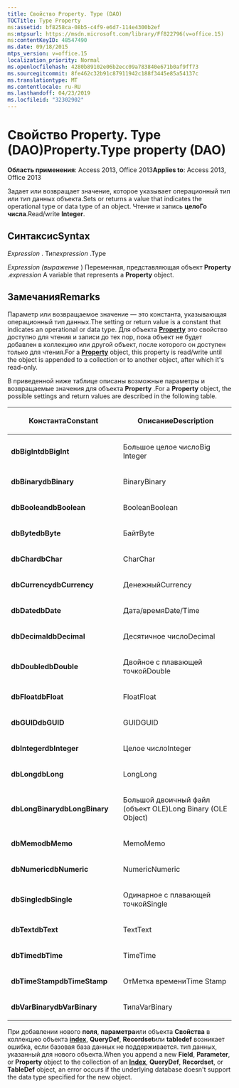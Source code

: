 ```yaml
---
title: Свойство Property. Type (DAO)
TOCTitle: Type Property
ms:assetid: bf8258ca-08b5-c4f9-e6d7-114e4300b2ef
ms:mtpsurl: https://msdn.microsoft.com/library/Ff822796(v=office.15)
ms:contentKeyID: 48547490
ms.date: 09/18/2015
mtps_version: v=office.15
localization_priority: Normal
ms.openlocfilehash: 4280b89102e06b2ecc09a783840e671b0af9ff73
ms.sourcegitcommit: 8fe462c32b91c87911942c188f3445e85a54137c
ms.translationtype: MT
ms.contentlocale: ru-RU
ms.lasthandoff: 04/23/2019
ms.locfileid: "32302902"
---
```

# <a name="propertytype-property-dao"></a><span data-ttu-id="3d0d4-102">Свойство Property. Type (DAO)</span><span class="sxs-lookup"><span data-stu-id="3d0d4-102">Property.Type property (DAO)</span></span>


<span data-ttu-id="3d0d4-103">**Область применения**: Access 2013, Office 2013</span><span class="sxs-lookup"><span data-stu-id="3d0d4-103">**Applies to**: Access 2013, Office 2013</span></span>

<span data-ttu-id="3d0d4-104">Задает или возвращает значение, которое указывает операционный тип или тип данных объекта.</span><span class="sxs-lookup"><span data-stu-id="3d0d4-104">Sets or returns a value that indicates the operational type or data type of an object.</span></span> <span data-ttu-id="3d0d4-105">Чтение и запись **целоГо числа**.</span><span class="sxs-lookup"><span data-stu-id="3d0d4-105">Read/write **Integer**.</span></span>

## <a name="syntax"></a><span data-ttu-id="3d0d4-106">Синтаксис</span><span class="sxs-lookup"><span data-stu-id="3d0d4-106">Syntax</span></span>

<span data-ttu-id="3d0d4-107">*Expression* . Тип</span><span class="sxs-lookup"><span data-stu-id="3d0d4-107">*expression* .Type</span></span>

<span data-ttu-id="3d0d4-108">*Expression (выражение* ) Переменная, представляющая объект **Property** .</span><span class="sxs-lookup"><span data-stu-id="3d0d4-108">*expression* A variable that represents a **Property** object.</span></span>

## <a name="remarks"></a><span data-ttu-id="3d0d4-109">Замечания</span><span class="sxs-lookup"><span data-stu-id="3d0d4-109">Remarks</span></span>

<span data-ttu-id="3d0d4-110">Параметр или возвращаемое значение — это константа, указывающая операционный тип данных.</span><span class="sxs-lookup"><span data-stu-id="3d0d4-110">The setting or return value is a constant that indicates an operational or data type.</span></span> <span data-ttu-id="3d0d4-111">Для объекта **[Property](property-object-dao.md)** это свойство доступно для чтения и записи до тех пор, пока объект не будет добавлен в коллекцию или другой объект, после которого он доступен только для чтения.</span><span class="sxs-lookup"><span data-stu-id="3d0d4-111">For a **[Property](property-object-dao.md)** object, this property is read/write until the object is appended to a collection or to another object, after which it's read-only.</span></span>

<span data-ttu-id="3d0d4-112">В приведенной ниже таблице описаны возможные параметры и возвращаемые значения для объекта **Property** .</span><span class="sxs-lookup"><span data-stu-id="3d0d4-112">For a **Property** object, the possible settings and return values are described in the following table.</span></span>

<table>
<colgroup>
<col style="width: 50%" />
<col style="width: 50%" />
</colgroup>
<thead>
<tr class="header">
<th><p><span data-ttu-id="3d0d4-113">Константа</span><span class="sxs-lookup"><span data-stu-id="3d0d4-113">Constant</span></span></p></th>
<th><p><span data-ttu-id="3d0d4-114">Описание</span><span class="sxs-lookup"><span data-stu-id="3d0d4-114">Description</span></span></p></th>
</tr>
</thead>
<tbody>
<tr class="odd">
<td><p><span data-ttu-id="3d0d4-115"><strong>dbBigInt</strong></span><span class="sxs-lookup"><span data-stu-id="3d0d4-115"><strong>dbBigInt</strong></span></span></p></td>
<td><p><span data-ttu-id="3d0d4-116">Большое целое число</span><span class="sxs-lookup"><span data-stu-id="3d0d4-116">Big Integer</span></span></p></td>
</tr>
<tr class="even">
<td><p><span data-ttu-id="3d0d4-117"><strong>dbBinary</strong></span><span class="sxs-lookup"><span data-stu-id="3d0d4-117"><strong>dbBinary</strong></span></span></p></td>
<td><p><span data-ttu-id="3d0d4-118">Binary</span><span class="sxs-lookup"><span data-stu-id="3d0d4-118">Binary</span></span></p></td>
</tr>
<tr class="odd">
<td><p><span data-ttu-id="3d0d4-119"><strong>dbBoolean</strong></span><span class="sxs-lookup"><span data-stu-id="3d0d4-119"><strong>dbBoolean</strong></span></span></p></td>
<td><p><span data-ttu-id="3d0d4-120">Boolean</span><span class="sxs-lookup"><span data-stu-id="3d0d4-120">Boolean</span></span></p></td>
</tr>
<tr class="even">
<td><p><span data-ttu-id="3d0d4-121"><strong>dbByte</strong></span><span class="sxs-lookup"><span data-stu-id="3d0d4-121"><strong>dbByte</strong></span></span></p></td>
<td><p><span data-ttu-id="3d0d4-122">Байт</span><span class="sxs-lookup"><span data-stu-id="3d0d4-122">Byte</span></span></p></td>
</tr>
<tr class="odd">
<td><p><span data-ttu-id="3d0d4-123"><strong>dbChar</strong></span><span class="sxs-lookup"><span data-stu-id="3d0d4-123"><strong>dbChar</strong></span></span></p></td>
<td><p><span data-ttu-id="3d0d4-124">Char</span><span class="sxs-lookup"><span data-stu-id="3d0d4-124">Char</span></span></p></td>
</tr>
<tr class="even">
<td><p><span data-ttu-id="3d0d4-125"><strong>dbCurrency</strong></span><span class="sxs-lookup"><span data-stu-id="3d0d4-125"><strong>dbCurrency</strong></span></span></p></td>
<td><p><span data-ttu-id="3d0d4-126">Денежный</span><span class="sxs-lookup"><span data-stu-id="3d0d4-126">Currency</span></span></p></td>
</tr>
<tr class="odd">
<td><p><span data-ttu-id="3d0d4-127"><strong>dbDate</strong></span><span class="sxs-lookup"><span data-stu-id="3d0d4-127"><strong>dbDate</strong></span></span></p></td>
<td><p><span data-ttu-id="3d0d4-128">Дата/время</span><span class="sxs-lookup"><span data-stu-id="3d0d4-128">Date/Time</span></span></p></td>
</tr>
<tr class="even">
<td><p><span data-ttu-id="3d0d4-129"><strong>dbDecimal</strong></span><span class="sxs-lookup"><span data-stu-id="3d0d4-129"><strong>dbDecimal</strong></span></span></p></td>
<td><p><span data-ttu-id="3d0d4-130">Десятичное число</span><span class="sxs-lookup"><span data-stu-id="3d0d4-130">Decimal</span></span></p></td>
</tr>
<tr class="odd">
<td><p><span data-ttu-id="3d0d4-131"><strong>dbDouble</strong></span><span class="sxs-lookup"><span data-stu-id="3d0d4-131"><strong>dbDouble</strong></span></span></p></td>
<td><p><span data-ttu-id="3d0d4-132">Двойное с плавающей точкой</span><span class="sxs-lookup"><span data-stu-id="3d0d4-132">Double</span></span></p></td>
</tr>
<tr class="even">
<td><p><span data-ttu-id="3d0d4-133"><strong>dbFloat</strong></span><span class="sxs-lookup"><span data-stu-id="3d0d4-133"><strong>dbFloat</strong></span></span></p></td>
<td><p><span data-ttu-id="3d0d4-134">Float</span><span class="sxs-lookup"><span data-stu-id="3d0d4-134">Float</span></span></p></td>
</tr>
<tr class="odd">
<td><p><span data-ttu-id="3d0d4-135"><strong>dbGUID</strong></span><span class="sxs-lookup"><span data-stu-id="3d0d4-135"><strong>dbGUID</strong></span></span></p></td>
<td><p><span data-ttu-id="3d0d4-136">GUID</span><span class="sxs-lookup"><span data-stu-id="3d0d4-136">GUID</span></span></p></td>
</tr>
<tr class="even">
<td><p><span data-ttu-id="3d0d4-137"><strong>dbInteger</strong></span><span class="sxs-lookup"><span data-stu-id="3d0d4-137"><strong>dbInteger</strong></span></span></p></td>
<td><p><span data-ttu-id="3d0d4-138">Целое число</span><span class="sxs-lookup"><span data-stu-id="3d0d4-138">Integer</span></span></p></td>
</tr>
<tr class="odd">
<td><p><span data-ttu-id="3d0d4-139"><strong>dbLong</strong></span><span class="sxs-lookup"><span data-stu-id="3d0d4-139"><strong>dbLong</strong></span></span></p></td>
<td><p><span data-ttu-id="3d0d4-140">Long</span><span class="sxs-lookup"><span data-stu-id="3d0d4-140">Long</span></span></p></td>
</tr>
<tr class="even">
<td><p><span data-ttu-id="3d0d4-141"><strong>dbLongBinary</strong></span><span class="sxs-lookup"><span data-stu-id="3d0d4-141"><strong>dbLongBinary</strong></span></span></p></td>
<td><p><span data-ttu-id="3d0d4-142">Большой двоичный файл (объект OLE)</span><span class="sxs-lookup"><span data-stu-id="3d0d4-142">Long Binary (OLE Object)</span></span></p></td>
</tr>
<tr class="odd">
<td><p><span data-ttu-id="3d0d4-143"><strong>dbMemo</strong></span><span class="sxs-lookup"><span data-stu-id="3d0d4-143"><strong>dbMemo</strong></span></span></p></td>
<td><p><span data-ttu-id="3d0d4-144">Memo</span><span class="sxs-lookup"><span data-stu-id="3d0d4-144">Memo</span></span></p></td>
</tr>
<tr class="even">
<td><p><span data-ttu-id="3d0d4-145"><strong>dbNumeric</strong></span><span class="sxs-lookup"><span data-stu-id="3d0d4-145"><strong>dbNumeric</strong></span></span></p></td>
<td><p><span data-ttu-id="3d0d4-146">Numeric</span><span class="sxs-lookup"><span data-stu-id="3d0d4-146">Numeric</span></span></p></td>
</tr>
<tr class="odd">
<td><p><span data-ttu-id="3d0d4-147"><strong>dbSingle</strong></span><span class="sxs-lookup"><span data-stu-id="3d0d4-147"><strong>dbSingle</strong></span></span></p></td>
<td><p><span data-ttu-id="3d0d4-148">Одинарное с плавающей точкой</span><span class="sxs-lookup"><span data-stu-id="3d0d4-148">Single</span></span></p></td>
</tr>
<tr class="even">
<td><p><span data-ttu-id="3d0d4-149"><strong>dbText</strong></span><span class="sxs-lookup"><span data-stu-id="3d0d4-149"><strong>dbText</strong></span></span></p></td>
<td><p><span data-ttu-id="3d0d4-150">Text</span><span class="sxs-lookup"><span data-stu-id="3d0d4-150">Text</span></span></p></td>
</tr>
<tr class="odd">
<td><p><span data-ttu-id="3d0d4-151"><strong>dbTime</strong></span><span class="sxs-lookup"><span data-stu-id="3d0d4-151"><strong>dbTime</strong></span></span></p></td>
<td><p><span data-ttu-id="3d0d4-152">Time</span><span class="sxs-lookup"><span data-stu-id="3d0d4-152">Time</span></span></p></td>
</tr>
<tr class="even">
<td><p><span data-ttu-id="3d0d4-153"><strong>dbTimeStamp</strong></span><span class="sxs-lookup"><span data-stu-id="3d0d4-153"><strong>dbTimeStamp</strong></span></span></p></td>
<td><p><span data-ttu-id="3d0d4-154">ОтМетка времени</span><span class="sxs-lookup"><span data-stu-id="3d0d4-154">Time Stamp</span></span></p></td>
</tr>
<tr class="odd">
<td><p><span data-ttu-id="3d0d4-155"><strong>dbVarBinary</strong></span><span class="sxs-lookup"><span data-stu-id="3d0d4-155"><strong>dbVarBinary</strong></span></span></p></td>
<td><p><span data-ttu-id="3d0d4-156">Типа</span><span class="sxs-lookup"><span data-stu-id="3d0d4-156">VarBinary</span></span></p></td>
</tr>
</tbody>
</table>


<span data-ttu-id="3d0d4-157">При добавлении нового **поля**, **параметра**или объекта **Свойства** в коллекцию объекта **[index](index-object-dao.md)**, **QueryDef**, **Recordset**или **tabledef** возникает ошибка, если базовая база данных не поддерживается. тип данных, указанный для нового объекта.</span><span class="sxs-lookup"><span data-stu-id="3d0d4-157">When you append a new **Field**, **Parameter**, or **Property** object to the collection of an **[Index](index-object-dao.md)**, **QueryDef**, **Recordset**, or **TableDef** object, an error occurs if the underlying database doesn't support the data type specified for the new object.</span></span>

